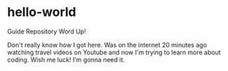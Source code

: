 # hello-world
Guide Repository
Word Up!

Don't really know how I got here. Was on the internet 20 minutes ago watching travel videos on Youtube and now I'm trying to learn more about coding. Wish me luck! I'm gonna need it.
